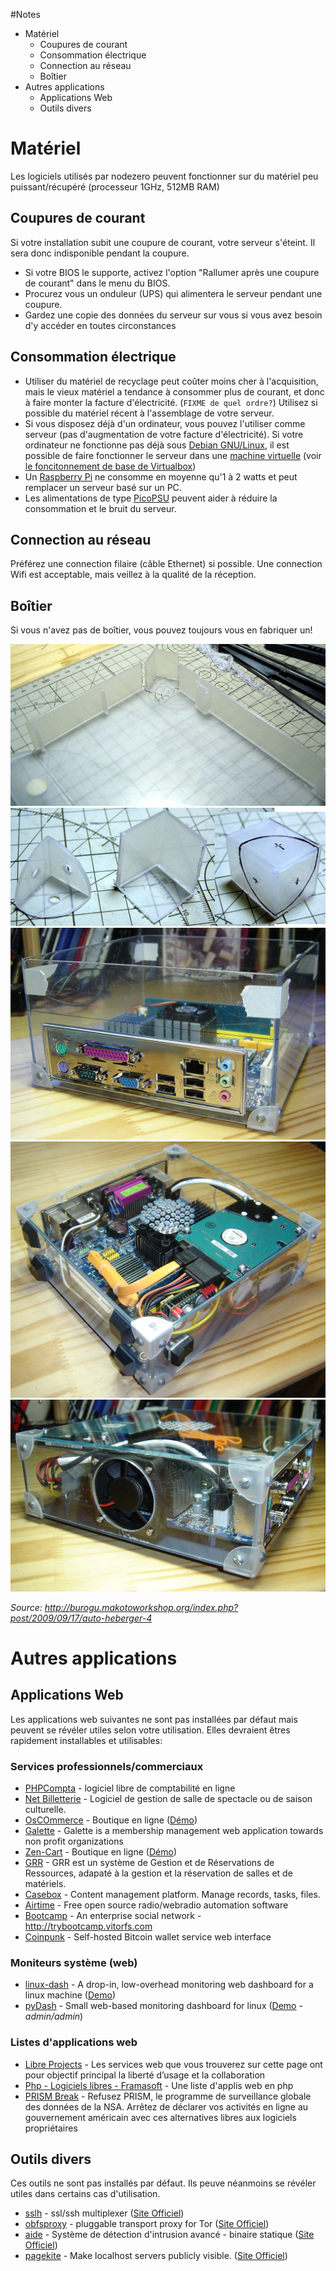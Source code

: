 #Notes

<!-- MarkdownTOC depth=2 -->

- Matériel
	- Coupures de courant
	- Consommation électrique
	- Connection au réseau
	- Boîtier
- Autres applications
	- Applications Web
	- Outils divers

<!-- /MarkdownTOC -->




# Matériel

Les logiciels utilisés par nodezero peuvent fonctionner sur du matériel peu puissant/récupéré (processeur 1GHz, 512MB RAM)


## Coupures de courant
Si votre installation subit une coupure de courant, votre serveur s'éteint. Il sera donc indisponible pendant la coupure.

 * Si votre BIOS le supporte, activez l'option "Rallumer après une coupure de courant" dans le menu du BIOS.
 * Procurez vous un onduleur (UPS) qui alimentera le serveur pendant une coupure.
 * Gardez une copie des données du serveur sur vous si vous avez besoin d'y accéder en toutes circonstances


## Consommation électrique
 * Utiliser du matériel de recyclage peut coûter moins cher à l'acquisition, mais le vieux matériel a tendance à consommer plus de courant, et donc à faire monter la facture d'électricité. (`FIXME de quel ordre?`) Utilisez si possible du matériel récent à l'assemblage de votre serveur.
  * Si vous disposez déjà d'un ordinateur, vous pouvez l'utiliser comme serveur (pas d'augmentation de votre facture d'électricité). Si votre ordinateur ne fonctionne pas déjà sous [Debian GNU/Linux](https://www.debian.org/), il est possible de faire fonctionner le serveur dans une [machine virtuelle](https://fr.wikipedia.org/wiki/Machine_virtuelle) (voir [le foncitonnement de base de Virtualbox](http://www.commentcamarche.net/faq/9376-virtualbox-tester-des-os-comme-des-logiciels-tutoriel-kubunt))
 * Un [Raspberry Pi](https://fr.wikipedia.org/wiki/Raspberry_Pi) ne consomme en moyenne qu'1 à 2 watts et peut remplacer un serveur basé sur un PC.
 * Les alimentations de type [PicoPSU](http://www.silentpcreview.com/article601-page1.html) peuvent aider à réduire la consommation et le bruit du serveur.


## Connection au réseau
Préférez une connection filaire (câble Ethernet) si possible. Une connection Wifi est acceptable, mais veillez à la qualité de la réception.

## Boîtier
Si vous n'avez pas de boîtier, vous pouvez toujours vous en fabriquer un!

![](images/lowcostcase1.jpg)
![](images/lowcostcase2.jpg)
![](images/lowcostcase3.jpg)
![](images/lowcostcase4.jpg)
![](images/lowcostcase6.jpg)

_Source: http://burogu.makotoworkshop.org/index.php?post/2009/09/17/auto-heberger-4_

# Autres applications

## Applications Web
Les applications web suivantes ne sont pas installées par défaut mais peuvent se révéler utiles selon votre utilisation. Elles devraient êtres rapidement installables et utilisables:

### Services professionnels/commerciaux
 * [PHPCompta](http://www.phpcompta.be/) - logiciel libre de comptabilité en ligne
 * [Net Billetterie](http://net-billetterie.tuxfamily.org/) - Logiciel de gestion de salle de spectacle ou de saison culturelle.
 * [OsCOmmerce](http://oscommerce.com/) - Boutique en ligne ([Démo](http://demo.oscommerce.com/))
 * [Galette](http://galette.eu/dc/) - Galette is a membership management web application towards non profit organizations
 * [Zen-Cart](http://www.zencart-france.com/) - Boutique en ligne ([Démo](http://demo.zen-cart.cn/))
 * [GRR](http://grr.mutualibre.org/) - GRR est un système de Gestion et de Réservations de Ressources, adapaté à la gestion et la réservation de salles et de matériels.
 * [Casebox](http://www.casebox.org/) - Content management platform. Manage records, tasks, files.
 * [Airtime](http://www.sourcefabric.org/en/airtime/) - Free open source radio/webradio automation software
 * [Bootcamp](https://github.com/vitorfs/bootcamp) - An enterprise social network - http://trybootcamp.vitorfs.com
 * [Coinpunk](https://github.com/kyledrake/coinpunk) - Self-hosted Bitcoin wallet service web interface

### Moniteurs système (web)
 * [linux-dash](https://github.com/afaqurk/linux-dash) - A drop-in, low-overhead monitoring web dashboard for a linux machine ([Demo](http://afaq.dreamhosters.com/linux-dash/))
 * [pyDash](https://github.com/k3oni/pydash) - Small web-based monitoring dashboard for linux ([Demo](http://pydash.hostechs.com/main/) - _admin/admin_)

 
 
### Listes d'applications web
 * [Libre Projects](http://libreprojects.net/) - Les services web que vous trouverez sur cette page ont pour objectif principal la liberté d’usage et la collaboration
 * [Php - Logiciels libres - Framasoft](http://www.framasoft.net/mot57.html) - Une liste d'applis web en php
 * [PRISM Break](https://prism-break.org/#fr) - Refusez PRISM, le programme de surveillance globale des données de la NSA. Arrêtez de déclarer vos activités en ligne au gouvernement américain avec ces alternatives libres aux logiciels propriétaires


## Outils divers
Ces outils ne sont pas installés par défaut. Ils peuve néanmoins se révéler utiles dans certains cas d'utilisation.

 * [sslh](http://packages.debian.org/wheezy/sslh) - ssl/ssh multiplexer ([Site Officiel](http://www.rutschle.net/tech/sslh.shtml))
 * [obfsproxy](http://packages.debian.org/wheezy/obfsproxy) - pluggable transport proxy for Tor ([Site Officiel](https://www.torproject.org/projects/obfsproxy))
 * [aide](http://packages.debian.org/wheezy/aide) - Système de détection d'intrusion avancé - binaire statique ([Site Officiel](http://aide.sourceforge.net))
 * [pagekite](http://packages.debian.org/wheezy/pagekite) - Make localhost servers publicly visible. ([Site Officiel](https://pagekite.net/))

